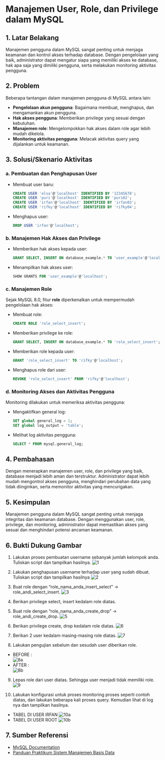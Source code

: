 # Manajemen User, Role, dan Privilege dalam MySQL

## 1. Latar Belakang
Manajemen pengguna dalam MySQL sangat penting untuk menjaga keamanan dan kontrol akses terhadap database. Dengan pengelolaan yang baik, administrator dapat mengatur siapa yang memiliki akses ke database, hak apa saja yang dimiliki pengguna, serta melakukan monitoring aktivitas pengguna.

## 2. Problem
Beberapa tantangan dalam manajemen pengguna di MySQL antara lain:
- **Pengelolaan akun pengguna**: Bagaimana membuat, menghapus, dan mengamankan akun pengguna.
- **Hak akses pengguna**: Memberikan privilege yang sesuai dengan kebutuhan.
- **Manajemen role**: Mengelompokkan hak akses dalam role agar lebih mudah dikelola.
- **Monitoring aktivitas pengguna**: Melacak aktivitas query yang dijalankan untuk keamanan.

## 3. Solusi/Skenario Aktivitas
### a. Pembuatan dan Penghapusan User
- Membuat user baru:
  ```sql
  CREATE USER 'elsa'@'localhost' IDENTIFIED BY '12345678';
  CREATE USER 'puri'@'localhost' IDENTIFIED BY 'puri02';
  CREATE USER 'irfan'@'localhost' IDENTIFIED BY 'irfan03';
  CREATE USER 'rifky'@'localhost' IDENTIFIED BY 'rifky04';
  ```
- Menghapus user:
  ```sql
  DROP USER 'irfan'@'localhost';
  ```

### b. Manajemen Hak Akses dan Privilege
- Memberikan hak akses kepada user:
  ```sql
  GRANT SELECT, INSERT ON database_example.* TO 'user_example'@'localhost';
  ```
- Menampilkan hak akses user:
  ```sql
  SHOW GRANTS FOR 'user_example'@'localhost';
  ```

### c. Manajemen Role
Sejak MySQL 8.0, fitur **role** diperkenalkan untuk mempermudah pengelolaan hak akses:
- Membuat role:
  ```sql
  CREATE ROLE 'role_select_insert';
  ```
- Memberikan privilege ke role:
  ```sql
  GRANT SELECT, INSERT ON database_example.* TO 'role_select_insert';
  ```
- Memberikan role kepada user:
  ```sql
  GRANT 'role_select_insert' TO 'rifky'@'localhost';
  ```
- Menghapus role dari user:
  ```sql
  REVOKE 'role_select_insert' FROM 'rifky'@'localhost';
  ```

### d. Monitoring Akses dan Aktivitas Pengguna
Monitoring dilakukan untuk memeriksa aktivitas pengguna:
- Mengaktifkan general log:
  ```sql
  SET global general_log = 1;
  SET global log_output = 'table';
  ```
- Melihat log aktivitas pengguna:
  ```sql
  SELECT * FROM mysql.general_log;
  ```

## 4. Pembahasan
Dengan menerapkan manajemen user, role, dan privilege yang baik, database menjadi lebih aman dan terstruktur. Administrator dapat lebih mudah mengontrol akses pengguna, menghindari perubahan data yang tidak diinginkan, serta memonitor aktivitas yang mencurigakan.

## 5. Kesimpulan
Manajemen pengguna dalam MySQL sangat penting untuk menjaga integritas dan keamanan database. Dengan menggunakan user, role, privilege, dan monitoring, administrator dapat memastikan akses yang sesuai dan menghindari potensi ancaman keamanan.

## 6. Bukti Dukung Gambar
1.   Lakukan proses pembuatan username sebanyak jumlah kelompok anda. Tuliskan script
dan tampilkan hasilnya.
![1](https://github.com/user-attachments/assets/3be9bd51-b93d-465c-a0cd-199597862be0)

2.   Lakukan penghapusan username terhadap user yang sudah dibuat. Tuliskan script dan tampilkan hasilnya
![2](https://github.com/user-attachments/assets/d8d1ef51-ab90-4364-9e5a-e389efea1476)

3.   Buat role dengan “role_nama_anda_insert_select” → role_andi_select_insert.
 ![3](https://github.com/user-attachments/assets/540a5519-49c5-4879-ace9-a9dcca7ab343)
 
4.   Berikan privilege select, insert kedalam role diatas. 
5.   Buat role dengan “role_nama_anda_create_drop” → role_andi_create_drop.
![5](https://github.com/user-attachments/assets/2f1bbb5e-367c-4ce1-ac6f-7a31cd50ab92)

6.   Berikan privilege create, drop kedalam role diatas.
![6](https://github.com/user-attachments/assets/3bdea653-9f4d-40e9-8799-1f3ff26fd88a)

7.   Berikan 2 user kedalam masing-masing role diatas.
![7](https://github.com/user-attachments/assets/326a676a-faed-4855-ab7f-b78c2525af02)

8.   Lakukan pengujian sebelum dan sesudah user diberikan role.
- BEFORE : <br>
![8a](https://github.com/user-attachments/assets/e5458975-c92d-488e-bc2b-8382e4e51db2)
- AFTER : <br>
![8b](https://github.com/user-attachments/assets/2d8a8612-64e8-40c1-ad46-e96308ceccfd)

9.   Lepas role dari user diatas. Sehingga user menjadi tidak memiliki role.
![9](https://github.com/user-attachments/assets/8e9d5a58-48a8-41d2-a74f-37e6b55bd591)

10.  Lakukan  konfigurasi  untuk  proses  monitoring  proses  seperti  contoh  diatas,  dan  lakukan beberapa kali proses query. Kemudian lihat di log nya dan tampilkan hasilnya.  
- TABEL DI USER IRFAN
![10a](https://github.com/user-attachments/assets/6c6d3d65-df2a-4395-b3d6-da4ab5f67ffc)
- TABEL DI USER ROOT
![10b](https://github.com/user-attachments/assets/b9187698-069a-4c97-bade-fe04d1dbb0e9)

## 7. Sumber Referensi
- [MySQL Documentation](https://dev.mysql.com/doc/)
- [Panduan Praktikum Sistem Manajemen Basis Data](https://drive.google.com/file/d/10rLU8k_D0NKkDUkn5Ec-Njk71qbuqmta/view?usp=sharing)

